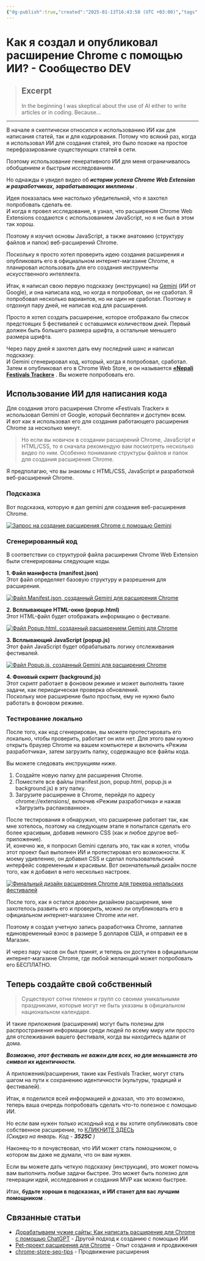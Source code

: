```yaml
---
{"dg-publish":true,"created":"2025-01-13T16:43:50 (UTC +03:00)","tags":["ai","learning","promptengineering","webdev","software","coding","development","engineering","inclusive","community"],"source":"https://dev.to/vijaythapa/how-i-created-published-a-chrome-extension-with-ai-46op","author":"Vijay Thapa","permalink":"/proekty/extentions/create-publish-extension-ai/","dgPassFrontmatter":true}
---
```



# Как я создал и опубликовал расширение Chrome с помощью ИИ? - Сообщество DEV

> ## Excerpt
> In the beginning I was skeptical about the use of AI either to write articles or in coding. Because...

---
В начале я скептически относился к использованию ИИ как для написания статей, так и для кодирования. Потому что всякий раз, когда я использовал ИИ для создания статей, это было похоже на простое перефразирование существующих статей в сети.

Поэтому использование генеративного ИИ для меня ограничивалось обобщением и быстрым исследованием.

Но однажды я увидел видео об _**истории успеха Chrome Web Extension и разработчиках, зарабатывающих миллионы**_ .

Идея показалась мне настолько убедительной, что я захотел попробовать сделать ее.  
И когда я провел исследование, я узнал, что расширения Chrome Web Extensions создаются с использованием JavaScript, но я не был в этом так хорош.

Поэтому я изучил основы JavaScript, а также анатомию (структуру файлов и папок) веб-расширений Chrome.

Поскольку я просто хотел проверить идею создания расширения и опубликовать его в официальном интернет-магазине Chrome, я планировал использовать для его создания инструменты искусственного интеллекта.

Итак, я написал свою первую подсказку (инструкцию) на [Gemini](https://gemini.google.com/) (ИИ от Google), и она написала код, но когда я попробовал, он не сработал. Я попробовал несколько вариантов, но ни один не сработал. Поэтому я отдохнул пару дней, не написав код для расширения.

Просто я хотел создать расширение, которое отображало бы список предстоящих 5 фестивалей с оставшимся количеством дней. Первый должен быть большего размера шрифта, а остальные меньшего размера шрифта.

Через пару дней я захотел дать ему последний шанс и написал подсказку.  
И Gemini сгенерировал код, который, когда я попробовал, сработал. Затем я опубликовал его в Chrome Web Store, и он называется **[«Nepali Festivals Tracker»](https://chromewebstore.google.com/detail/nepali-festivals-tracker/pgfagekhabgbdgbdbenghjdcleeoiajm)** . Вы можете попробовать его.

## [](https://dev.to/vijaythapa/how-i-created-published-a-chrome-extension-with-ai-46op#using-ai-to-write-code)Использование ИИ для написания кода

Для создания этого расширения Chrome «Festivals Tracker» я использовал Gemini от Google, который бесплатен и доступен всем.  
И вот как я использовал его для создания работающего расширения Chrome за несколько минут.

> Но если вы новичок в создании расширений Chrome, JavaScript и HTML/CSS, то я сначала рекомендую вам посмотреть несколько видео по ним. Особенно понимание структуры файлов и папок для создания расширения Chrome.

Я предполагаю, что вы знакомы с HTML/CSS, JavaScript и разработкой веб-расширений Chrome.

### [](https://dev.to/vijaythapa/how-i-created-published-a-chrome-extension-with-ai-46op#the-prompt)Подсказка

Вот подсказка, которую я дал gemini для создания веб-расширения Chrome.

[![Запрос на создание расширения Chrome с помощью Gemini](https://media2.dev.to/dynamic/image/width=800%2Cheight=%2Cfit=scale-down%2Cgravity=auto%2Cformat=auto/https%3A%2F%2Fdev-to-uploads.s3.amazonaws.com%2Fuploads%2Farticles%2Fq3zqc8zp8ehje1pqar2p.png)](https://media2.dev.to/dynamic/image/width=800%2Cheight=%2Cfit=scale-down%2Cgravity=auto%2Cformat=auto/https%3A%2F%2Fdev-to-uploads.s3.amazonaws.com%2Fuploads%2Farticles%2Fq3zqc8zp8ehje1pqar2p.png)

### [](https://dev.to/vijaythapa/how-i-created-published-a-chrome-extension-with-ai-46op#generated-code)Сгенерированный код

В соответствии со структурой файла расширения Chrome Web Extension были сгенерированы следующие коды.

**1\. Файл манифеста (manifest.json)**  
Этот файл определяет базовую структуру и разрешения для расширения.

[![Файл Manifest.json, созданный Gemini для расширения Chrome](https://media2.dev.to/dynamic/image/width=800%2Cheight=%2Cfit=scale-down%2Cgravity=auto%2Cformat=auto/https%3A%2F%2Fdev-to-uploads.s3.amazonaws.com%2Fuploads%2Farticles%2F15oe7ahhnk5exa6b9vbg.png)](https://media2.dev.to/dynamic/image/width=800%2Cheight=%2Cfit=scale-down%2Cgravity=auto%2Cformat=auto/https%3A%2F%2Fdev-to-uploads.s3.amazonaws.com%2Fuploads%2Farticles%2F15oe7ahhnk5exa6b9vbg.png)

**2\. Всплывающее HTML-окно (popup.html)**  
Этот HTML-файл будет отображать информацию о фестивале.

[![Файл Popup.html, созданный расширением Gemini для Chrome](https://media2.dev.to/dynamic/image/width=800%2Cheight=%2Cfit=scale-down%2Cgravity=auto%2Cformat=auto/https%3A%2F%2Fdev-to-uploads.s3.amazonaws.com%2Fuploads%2Farticles%2Fbukamfpqzttot0fea07n.png)](https://media2.dev.to/dynamic/image/width=800%2Cheight=%2Cfit=scale-down%2Cgravity=auto%2Cformat=auto/https%3A%2F%2Fdev-to-uploads.s3.amazonaws.com%2Fuploads%2Farticles%2Fbukamfpqzttot0fea07n.png)

**3\. Всплывающий JavaScript (popup.js)**  
Этот файл JavaScript будет обрабатывать логику отслеживания фестивалей.

[![Файл Popup.js, созданный Gemini для расширения Chrome](https://media2.dev.to/dynamic/image/width=800%2Cheight=%2Cfit=scale-down%2Cgravity=auto%2Cformat=auto/https%3A%2F%2Fdev-to-uploads.s3.amazonaws.com%2Fuploads%2Farticles%2Fifgq0ct8jv0cz0jl9rgs.png)](https://media2.dev.to/dynamic/image/width=800%2Cheight=%2Cfit=scale-down%2Cgravity=auto%2Cformat=auto/https%3A%2F%2Fdev-to-uploads.s3.amazonaws.com%2Fuploads%2Farticles%2Fifgq0ct8jv0cz0jl9rgs.png)

**4\. Фоновый скрипт (background.js)**  
Этот скрипт работает в фоновом режиме и может выполнять такие задачи, как периодическая проверка обновлений.  
Поскольку мое расширение было простым, ему не нужно было работать в фоновом режиме.

### [](https://dev.to/vijaythapa/how-i-created-published-a-chrome-extension-with-ai-46op#testing-locally)Тестирование локально

После того, как код сгенерирован, вы можете протестировать его локально, чтобы проверить, работает он или нет. Для этого вам нужно открыть браузер Chrome на вашем компьютере и включить «Режим разработчика», затем загрузить папку, содержащую все файлы кода.

Вы можете следовать инструкциям ниже.

1.  Создайте новую папку для расширения Chrome.
2.  Поместите все файлы (manifest.json, popup.html, popup.js и background.js) в эту папку.
3.  Загрузите расширение в Chrome, перейдя по адресу chrome://extensions/, включив «Режим разработчика» и нажав «Загрузить распакованное».

После тестирования я обнаружил, что расширение работает так, как мне хотелось, поэтому на следующем этапе я попытался сделать его более красивым, добавив немного CSS (как и любое другое веб-приложение).  
И, конечно же, я попросил Gemini сделать это, так как я хотел, чтобы этот проект был выполнен ИИ и протестировал его возможности. К моему удивлению, он добавил CSS и сделал пользовательский интерфейс современным и красивым. Вот окончательный дизайн после того, как я добавил в него несколько настроек.

[![Финальный дизайн расширения Chrome для трекера непальских фестивалей](https://media2.dev.to/dynamic/image/width=800%2Cheight=%2Cfit=scale-down%2Cgravity=auto%2Cformat=auto/https%3A%2F%2Fdev-to-uploads.s3.amazonaws.com%2Fuploads%2Farticles%2F2vngka67smlhkcniaesn.png)](https://media2.dev.to/dynamic/image/width=800%2Cheight=%2Cfit=scale-down%2Cgravity=auto%2Cformat=auto/https%3A%2F%2Fdev-to-uploads.s3.amazonaws.com%2Fuploads%2Farticles%2F2vngka67smlhkcniaesn.png)

После того, как я остался доволен дизайном расширения, мне захотелось развить его и проверить, можно ли опубликовать его в официальном интернет-магазине Chrome или нет.

Поэтому я создал учетную запись разработчика Chrome, заплатив единовременный взнос в размере 5 долларов США, и отправил ее в Магазин.

И через пару часов он был принят, и теперь он доступен в официальном интернет-магазине Chrome, где любой желающий может попробовать его БЕСПЛАТНО.

## [](https://dev.to/vijaythapa/how-i-created-published-a-chrome-extension-with-ai-46op#now-create-your-own)Теперь создайте свой собственный

> Существуют сотни племен и групп со своими уникальными праздниками, которые могут не быть указаны в официальном национальном календаре.

И такие приложения (расширения) могут быть полезны для распространения информации среди людей по всему миру или просто для отслеживания вашего фестиваля, когда вы находитесь вдали от дома.

**_Возможно, этот фестиваль не важен для всех, но для меньшинств это символ их идентичности._**

А приложения/расширения, такие как Festivals Tracker, могут стать шагом на пути к сохранению идентичности (культуры, традиций и фестивалей).

Итак, я поделился всей информацией и доказал, что это возможно, теперь ваша очередь попробовать сделать что-то полезное с помощью ИИ.

Но если вам нужен только исходный код и вы хотите опубликовать свое собственное расширение, то [КЛИКНИТЕ ЗДЕСЬ](https://www.patreon.com/vijaythapa/shop/festivals-tracker-chrome-extension-896929)  
_(Скидка на январь. Код - **3525C** )_

Наконец-то я почувствовал, что ИИ может стать помощником, о котором вы даже не думали, что он вам нужен.

Если вы можете дать четкую подсказку (инструкции), это может помочь вам выполнить любые задачи быстрее. Это может быть полезно для генерации идей, исследования и создания MVP как можно быстрее.

Итак, **будьте хороши в подсказках, и ИИ станет для вас лучшим помощником** .

## Связанные статьи
- [Дорабатываем чужие сайты: Как написать расширение для Chrome с помощью ChatGPT](customize-sites-chatgpt.md) - Другой подход к созданию с помощью ИИ
- [Pet-проект расширения для Chrome](pet-project-chrome-extension.md) - Опыт создания и продвижения
- [chrome-store-seo-tips](chrome-store-seo-tips.md) - Продвижение расширения
